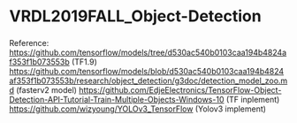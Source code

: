 # VRDL2019FALL_Object-Detection

###
Reference:
https://github.com/tensorflow/models/tree/d530ac540b0103caa194b4824af353f1b073553b (TF1.9)
https://github.com/tensorflow/models/blob/d530ac540b0103caa194b4824af353f1b073553b/research/object_detection/g3doc/detection_model_zoo.md (fasterv2 model)
https://github.com/EdjeElectronics/TensorFlow-Object-Detection-API-Tutorial-Train-Multiple-Objects-Windows-10 (TF inplement)
https://github.com/wizyoung/YOLOv3_TensorFlow (Yolov3 implement)
###
